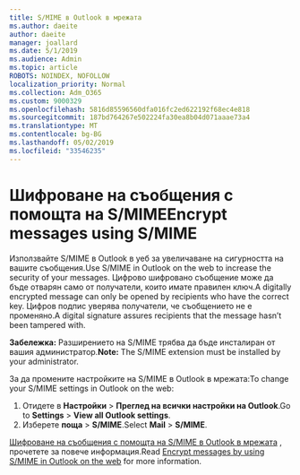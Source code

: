```yaml
---
title: S/MIME в Outlook в мрежата
ms.author: daeite
author: daeite
manager: joallard
ms.date: 5/1/2019
ms.audience: Admin
ms.topic: article
ROBOTS: NOINDEX, NOFOLLOW
localization_priority: Normal
ms.collection: Adm_O365
ms.custom: 9000329
ms.openlocfilehash: 5816d85596560dfa016fc2ed622192f68ec4e818
ms.sourcegitcommit: 187bd764267e502224fa30ea8b04d071aaae73a4
ms.translationtype: MT
ms.contentlocale: bg-BG
ms.lasthandoff: 05/02/2019
ms.locfileid: "33546235"
---
```

# <a name="encrypt-messages-using-smime"></a><span data-ttu-id="42356-102">Шифроване на съобщения с помощта на S/MIME</span><span class="sxs-lookup"><span data-stu-id="42356-102">Encrypt messages using S/MIME</span></span>

<span data-ttu-id="42356-103">Използвайте S/MIME в Outlook в уеб за увеличаване на сигурността на вашите съобщения.</span><span class="sxs-lookup"><span data-stu-id="42356-103">Use S/MIME in Outlook on the web to increase the security of your messages.</span></span> <span data-ttu-id="42356-104">Цифрово шифровано съобщение може да бъде отварян само от получатели, които имате правилен ключ.</span><span class="sxs-lookup"><span data-stu-id="42356-104">A digitally encrypted message can only be opened by recipients who have the correct key.</span></span> <span data-ttu-id="42356-105">Цифров подпис уверява получатели, че съобщението не е променяно.</span><span class="sxs-lookup"><span data-stu-id="42356-105">A digital signature assures recipients that the message hasn’t been tampered with.</span></span>

<span data-ttu-id="42356-106">**Забележка:** Разширението на S/MIME трябва да бъде инсталиран от вашия администратор.</span><span class="sxs-lookup"><span data-stu-id="42356-106">**Note:** The S/MIME extension must be installed by your administrator.</span></span>

<span data-ttu-id="42356-107">За да промените настройките на S/MIME в Outlook в мрежата:</span><span class="sxs-lookup"><span data-stu-id="42356-107">To change your S/MIME settings in Outlook on the web:</span></span>

1. <span data-ttu-id="42356-108">Отидете в **Настройки** > **Преглед на всички настройки на Outlook**.</span><span class="sxs-lookup"><span data-stu-id="42356-108">Go to **Settings** > **View all Outlook settings**.</span></span>
2. <span data-ttu-id="42356-109">Изберете **поща** > **S/MIME**.</span><span class="sxs-lookup"><span data-stu-id="42356-109">Select **Mail** > **S/MIME**.</span></span>

<span data-ttu-id="42356-110">[Шифроване на съобщения с помощта на S/MIME в Outlook в мрежата](https://support.office.com/article/878c79fc-7088-4b39-966f-14512658f480) , прочетете за повече информация.</span><span class="sxs-lookup"><span data-stu-id="42356-110">Read [Encrypt messages by using S/MIME in Outlook on the web](https://support.office.com/article/878c79fc-7088-4b39-966f-14512658f480) for more information.</span></span>